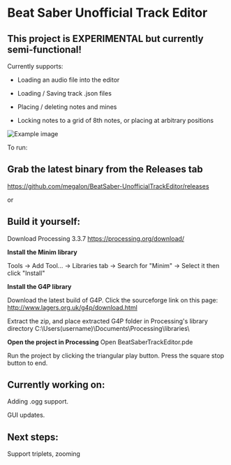 # Beat Saber Unofficial Track Editor

## This project is EXPERIMENTAL but currently semi-functional!

Currently supports:

+ Loading an audio file into the editor

+ Loading / Saving track .json files
 
+ Placing / deleting notes and mines

+ Locking notes to a grid of 8th notes, or placing at arbitrary positions

![Example image](https://i.imgur.com/a4Y5owE.png)

To run:

## Grab the latest binary from the Releases tab

https://github.com/megalon/BeatSaber-UnofficialTrackEditor/releases

or 

## Build it yourself:

Download Processing 3.3.7
https://processing.org/download/

**Install the Minim library**

Tools -> Add Tool... -> Libraries tab -> Search for "Minim" -> Select it then click "Install"

**Install the G4P library**

Download the latest build of G4P. Click the sourceforge link on this page:
http://www.lagers.org.uk/g4p/download.html

Extract the zip, and place extracted G4P folder in Processing's library directory 
C:\Users\(username)\Documents\Processing\libraries\


**Open the project in Processing**
Open BeatSaberTrackEditor.pde

Run the project by clicking the triangular play button. Press the square stop button to end.

## Currently working on:

Adding .ogg support.

GUI updates.

## Next steps:

Support triplets, zooming
